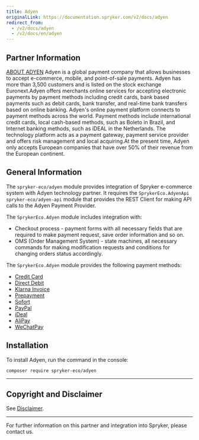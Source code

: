 ```yaml
---
title: Adyen
originalLink: https://documentation.spryker.com/v2/docs/adyen
redirect_from:
  - /v2/docs/adyen
  - /v2/docs/en/adyen
---
```


## Partner Information

[ABOUT ADYEN](https://www.adyen.com/) 
 Adyen is a global payment company that allows businesses to accept e-commerce, mobile, and point-of-sale payments. Adyen has more than 3,500 customers and is listed on the stock exchange Euronext.Adyen offers merchants online services for accepting electronic payments by payment methods including credit cards, bank based payments such as debit cards, bank transfer, and real-time bank transfers based on online banking. Adyen's online payment platform connects to payment methods across the world. Payment methods include international credit cards, local cash-based methods, such as Boleto in Brazil, and Internet banking methods, such as iDEAL in the Netherlands. The technology platform acts as a payment gateway, payment service provider and offers risk management and local acquiring.At the present time, Adyen only accepts European companies that have over 50% of their revenue from the European continent.

## General Information

The `spryker-eco/adyen` module provides integration of Spryker e-commerce system with Adyen technology partner. It requires the `SprykerEco.AdyenApi` `spryker-eco/adyen-api` module that provides the REST Client for making API calls to the Adyen Payment Provider.

The `SprykerEco.Adyen` module includes integration with:

* Checkout process - payment forms with all necessary fields that are required to make payment request, save order information and so on.
* OMS (Order Management System) - state machines, all necessary commands for making modification requests and conditions for changing orders status accordingly.

The `SprykerEco.Adyen` module provides the following payment methods:

* [Credit Card](https://documentation.spryker.com/v2/docs/adyen-provided-payment-methods##credit-card)
* [Direct Debit](https://documentation.spryker.com/v2/docs/adyen-provided-payment-methods#direct-debit--sepa-direct-debit-)
* [Klarna Invoice](https://documentation.spryker.com/v2/docs/adyen-provided-payment-methods#klarna-invoice)
* [Prepayment](https://documentation.spryker.com/v2/docs/adyen-provided-payment-methods#prepayment--bank-transfer-iban-)
* [Sofort](https://documentation.spryker.com/v2/docs/adyen-provided-payment-methods#sofort)
* [PayPal](https://documentation.spryker.com/v2/docs/adyen-provided-payment-methods#paypal)
* [iDeal](https://documentation.spryker.com/v2/docs/adyen-provided-payment-methods#ideal)
* [AliPay](https://documentation.spryker.com/v2/docs/adyen-provided-payment-methods#alipay)
* [WeChatPay](https://documentation.spryker.com/v2/docs/adyen-provided-payment-methods#wechatpay)

## Installation

To install Adyen, run the command in the console:
```
composer require spryker-eco/adyen
```

---

## Copyright and Disclaimer

See [Disclaimer](https://github.com/spryker/spryker-documentation).

---
For further information on this partner and integration into Spryker, please contact us.

<div class="hubspot-forms hubspot-forms--docs">
<div class="hubspot-form" id="hubspot-partners-1">
            <div class="script-embed" data-code="
                                            hbspt.forms.create({
				                                portalId: '2770802',
				                                formId: '163e11fb-e833-4638-86ae-a2ca4b929a41',
              	                                onFormReady: function() {
              		                                const hbsptInit = new CustomEvent('hbsptInit', {bubbles: true});
              		                                document.querySelector('#hubspot-partners-1').dispatchEvent(hbsptInit);
              	                                }
				                            });
            "></div>
</div>
</div>
